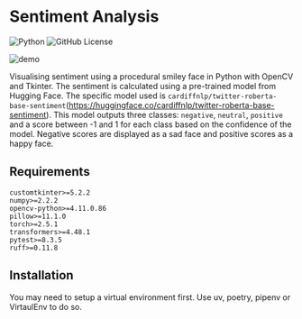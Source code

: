 # Sentiment Analysis

![Python](https://img.shields.io/badge/python-3.13-blue.svg)
![GitHub License](https://img.shields.io/github/license/trflorian/sentiment-analysis-viz)

![demo](https://github.com/user-attachments/assets/baf39a9b-2025-4bd6-9ffe-79cc1ce992dd)

Visualising sentiment using a procedural smiley face in Python with OpenCV and Tkinter. The sentiment is calculated using a pre-trained model from Hugging Face. The specific model used is `cardiffnlp/twitter-roberta-base-sentiment`(<https://huggingface.co/cardiffnlp/twitter-roberta-base-sentiment>). This model outputs three classes: `negative`, `neutral`, `positive` and a score between -1 and 1 for each class based on the confidence of the model. Negative scores are displayed as a sad face and positive scores as a happy face.

## Requirements

    customtkinter>=5.2.2
    numpy>=2.2.2
    opencv-python>=4.11.0.86
    pillow>=11.1.0
    torch>=2.5.1
    transformers>=4.48.1
    pytest>=8.3.5
    ruff>=0.11.8

## Installation

You may need to setup a virtual environment first. Use uv, poetry, pipenv or VirtaulEnv to do so.
